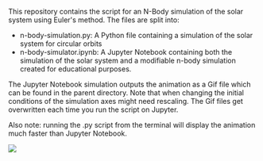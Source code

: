 This repository contains the script for an N-Body simulation of the solar system using Euler's method. 
The files are split into:
  - n-body-simulation.py: A Python file containing a simulation of the solar system for circular orbits
  - n-body-simulator.ipynb: A Jupyter Notebook containing both the simulation of the solar system and a modifiable n-body simulation created for educational purposes.

The Jupyter Notebook simulation outputs the animation as a Gif file which can be found in the parent directory. 
Note that when changing the initial conditions of the simulation axes might need rescaling. 
The Gif files get overwritten each time you run the script on Jupyter.


Also note: running the .py script from the terminal will display the animation much faster than Jupyter Notebook.


![](https://komarev.com/ghpvc/?username=vsulis5357)
